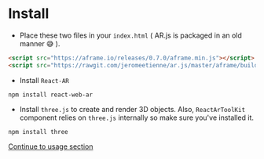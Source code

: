 # Install

* Place these two files in your `index.html` ( AR.js is packaged in an old manner 😅 ).

```html
<script src="https://aframe.io/releases/0.7.0/aframe.min.js"></script>
<script src="https://rawgit.com/jeromeetienne/ar.js/master/aframe/build/aframe-ar.js"></script>
```

* Install `React-AR`

```
npm install react-web-ar
```

* Install `three.js` to create and render 3D objects. Also, `ReactArToolKit` component relies on `three.js` internally so make sure you've installed it.

```
npm install three
```

[Continue to usage section](./usage.md)